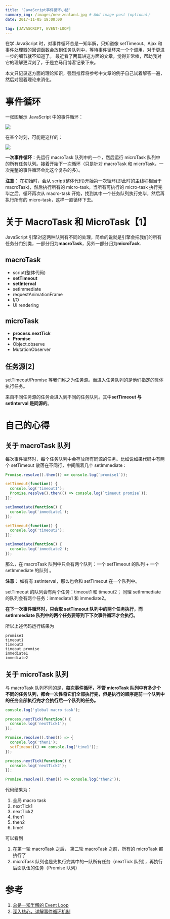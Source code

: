 ```yaml
---
title: 'JavaScript事件循环小结'
summary_img: /images/new-zealand.jpg # Add image post (optional)
date: 2017-11-05 18:00:00

tag: [JAVASCRIPT, EVENT-LOOP]
---
```


在学 JavaScript 时，对事件循环总是一知半解，只知道像 setTimeout、Ajax 和事件处理器的回调函数会放到任务队列中，等待事件循环来一个个调用，对于更进一步的细节就不知道了。 最近看了两篇讲这方面的文章，觉得非常棒，帮助我对它的理解更深刻了，于是立马用博客记录下来。

本文只记录这方面的理论知识，强烈推荐将参考中文章的例子自己试着解答一遍，然后对照着理论来消化。

# 事件循环

一张图展示 JavaScript 中的事件循环：

![](http://mmbiz.qpic.cn/mmbiz_png/meG6Vo0Mevia3qqAdZXbGMvOQWvD3AxX5RExFksDUS067icPUUmVweUqmuaR2vHlkOqia7x0XydvVfstK6Lf5l7GQ/640?wx_fmt=png&tp=webp&wxfrom=5&wx_lazy=1)

在某个时刻，可能是这样的：

![](http://mmbiz.qpic.cn/mmbiz_png/zPh0erYjkib3g6TGY1YsxUKkCPmA1grtXgKiafNpQ879kPph9tAle98Or8KyMd2kO6HvXUSiaxOkPybbVt8Zy8Djg/640?wx_fmt=png&tp=webp&wxfrom=5&wx_lazy=1)

**一次事件循环**：先运行 macroTask 队列中的一个，然后运行 microTask 队列中的所有任务队列。接着开始下一次循环（只是针对 macroTask 和 microTask，一次完整的事件循环会比这个复杂的多）。

**注意**： 在初始时，会从 script(整体代码)开始第一次循环(即此时的主线程相当于 macroTask)，然后执行所有的 micro-task。当所有可执行的 micro-task 执行完毕之后。循环再次从 macro-task 开始，找到其中一个任务队列执行完毕，然后再执行所有的 micro-task，这样一直循环下去。

# 关于 MacroTask 和 MicroTask【1】

JavaScript 引擎对这两种队列有不同的处理，简单的说就是引擎会把我们的所有任务分门别类，一部分归为**macroTask**，另外一部分归为**microTack**.

## macroTask

- script(整体代码)
- **setTimeout**
- **setInterval**
- setImmediate
- requestAnimationFrame
- I/O
- UI rendering

## microTask

- **process.nextTick**
- **Promise**
- Object.observe
- MutationObserver

## 任务源[2]

setTimeout/Promise 等我们称之为任务源。而进入任务队列的是他们指定的具体执行任务。

来自不同任务源的任务会进入到不同的任务队列。其中**setTimeout 与 setInterval 是同源的**。

# 自己的心得

## 关于 macroTask 队列

每次事件循环时，每个任务队列中会存放所有同源的任务。比如说如果代码中有两个 setTimeout 散落在不同行，中间隔着几个 setImmediate：

```js
Promise.resolve().then(() => console.log(`promise1`));

setTimeout(function() {
  console.log('timeout1');
  Promise.resolve().then(() => console.log(`timeout promise`));
});

setImmediate(function() {
  console.log('immediate1');
});

setTimeout(function() {
  console.log('timeout2');
});

setImmediate(function() {
  console.log('immediate2');
});
```

那么，在 macroTask 队列中只会有两个队列：一个 setTimeout 的队列 + 一个 setImmediate 的队列 。

**注意**： 如有有 setInterval，那么也会和 setTimeout 在一个队列中。

setTimeout 的队列会有两个任务：timeout1 和 timeout2； 同理 setImmediate 的队列会有两个任务：immediate1 和 immediate2。

**在下一次事件循环时，只会取 setTimeout 队列中的两个任务执行，而 setImmediate 队列中的两个任务要等到下下次事件循环才会执行。**

所以上述代码运行结果为

```
promise1
timeout1
timeout2
timeout promise
immediate1
immediate2
```

## 关于 microTask 队列

与 macroTask 队列不同的是，**每次事件循环，不管 microTask 队列中有多少个不同的任务队列，都会一次性将它们全部执行完，但是执行的顺序是前一个队列中的任务全部执行完才会执行后一个队列的任务。**

```js
console.log('global macro task');

process.nextTick(function() {
  console.log('nextTick1');
});

Promise.resolve().then(() => {
  console.log('then1');
  setTimeout(() => console.log('time1'));
});

process.nextTick(function() {
  console.log('nextTick2');
});

Promise.resolve().then(() => console.log('then2'));
```

代码结果为：

1. 全局 macro task
2. nextTick1
3. nextTick2
4. then1
5. then2
6. time1

可以看到

1. 在第一轮 macroTask 之后， 第二轮 macroTask 之前，所有的 microTask 都执行了
2. microTask 队列也是先执行完其中的一队所有任务（nextTick 队列），再执行后面队伍的任务（Promise 队列）

# 参考

1. [总是一知半解的 Event Loop](https://mp.weixin.qq.com/s/3-8kH1L-FZqSgv8zocoY7g)
2. [深入核心，详解事件循环机制](https://mp.weixin.qq.com/s/Of8gGz-EYuOkVSLqV8W2ow)
